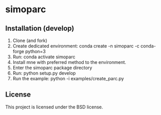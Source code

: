# simoparc

## Installation (develop)

1. Clone (and fork)
1. Create dedicated environment: conda create -n simoparc -c conda-forge python=3
1. Run: conda activate simoparc
1. Install mne with preferred method to the environment.
1. Enter the simoparc package directory
1. Run: python setup.py develop
1. Run the example: python -i examples/create\_parc.py

## License

This project is licensed under the BSD license.
